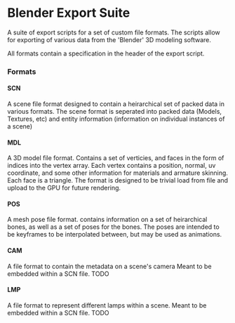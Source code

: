 # Blender Export Suite

A suite of export scripts for a set of custom file formats. The scripts allow for
exporting of various data from the 'Blender' 3D modeling software.

All formats contain a specification in the header of the export script.

### Formats

#### SCN

A scene file format designed to contain a heirarchical set of packed data in various formats.
The scene format is seperated into packed data (Models, Textures, etc) and entity information
(information on individual instances of a scene)

#### MDL
A 3D model file format. Contains a set of verticies, and faces in the form of 
indices into the vertex array. Each vertex contains a position, normal, uv coordinate,
and some other information for materials and armature skinning. Each face is a triangle.
The format is designed to be trivial load from file and upload to the GPU for future rendering.

#### POS
A mesh pose file format. contains information on a set of heirarchical bones, as well as
a set of poses for the bones. The poses are intended to be keyframes to be interpolated between,
but may be used as animations.

#### CAM
A file format to contain the metadata on a scene's camera 
Meant to be embedded within a SCN file.
TODO

#### LMP
A file format to represent different lamps within a scene.
Meant to be embedded within a SCN file.
TODO
